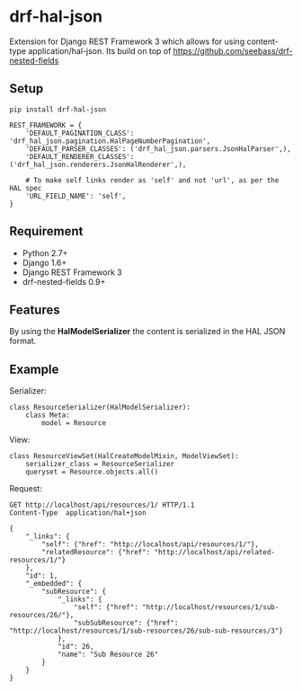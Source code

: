 drf-hal-json
=================
Extension for Django REST Framework 3 which allows for using content-type application/hal-json. Its build on top of https://github.com/seebass/drf-nested-fields

## Setup ##

	pip install drf-hal-json
	
	REST_FRAMEWORK = {
        'DEFAULT_PAGINATION_CLASS': 'drf_hal_json.pagination.HalPageNumberPagination',
        'DEFAULT_PARSER_CLASSES': ('drf_hal_json.parsers.JsonHalParser',),
        'DEFAULT_RENDERER_CLASSES': ('drf_hal_json.renderers.JsonHalRenderer',),

        # To make self links render as 'self' and not 'url', as per the HAL spec
        'URL_FIELD_NAME': 'self',
	}

## Requirement ##

* Python 2.7+
* Django 1.6+
* Django REST Framework 3
* drf-nested-fields 0.9+

## Features ##

By using the **HalModelSerializer** the content is serialized in the HAL JSON format.

## Example ##

Serializer:

	class ResourceSerializer(HalModelSerializer):
		class Meta:
			model = Resource

View:
	
	class ResourceViewSet(HalCreateModelMixin, ModelViewSet):
		serializer_class = ResourceSerializer
		queryset = Resource.objects.all()

Request:

	GET http://localhost/api/resources/1/ HTTP/1.1
	Content-Type  application/hal+json	

	{
    	"_links": {
        	"self": {"href": "http://localhost/api/resources/1/"},
			"relatedResource": {"href": "http://localhost/api/related-resources/1/"}
    	},
    	"id": 1,
    	"_embedded": {
        	"subResource": {
            	"_links": {
                	"self": {"href": "http://localhost/resources/1/sub-resources/26/"},
                	"subSubResource": {"href": "http://localhost/resources/1/sub-resources/26/sub-sub-resources/3"}
            	},
            	"id": 26,
            	"name": "Sub Resource 26"
        	}
    	}
	}

